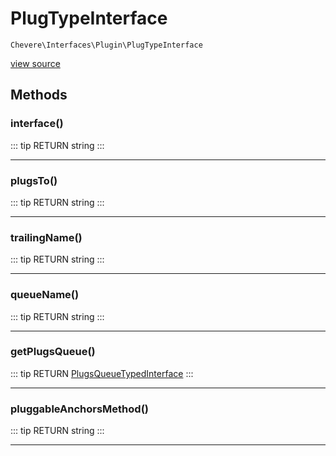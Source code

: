 # PlugTypeInterface

`Chevere\Interfaces\Plugin\PlugTypeInterface`

[view source](https://github.com/chevere/chevere/blob/master/interfaces/Plugin/PlugTypeInterface.php)

## Methods

### interface()

::: tip RETURN
string
:::


---

### plugsTo()

::: tip RETURN
string
:::


---

### trailingName()

::: tip RETURN
string
:::


---

### queueName()

::: tip RETURN
string
:::


---

### getPlugsQueue()

::: tip RETURN
[PlugsQueueTypedInterface](./PlugsQueueTypedInterface.md)
:::


---

### pluggableAnchorsMethod()

::: tip RETURN
string
:::


---

